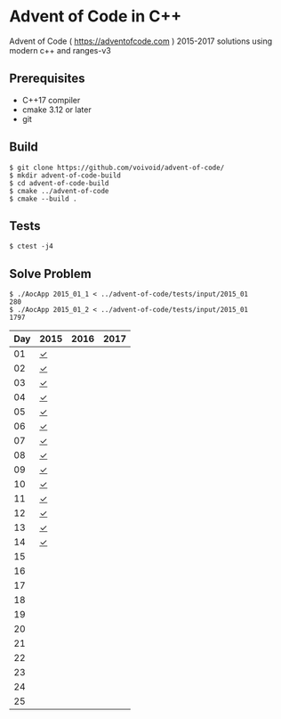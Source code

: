 # Advent of Code in C++

Advent of Code ( https://adventofcode.com ) 2015-2017 solutions using modern c++ and ranges-v3

Prerequisites
-----

* C++17 compiler
* cmake 3.12 or later
* git

Build
-----

    $ git clone https://github.com/voivoid/advent-of-code/
    $ mkdir advent-of-code-build
    $ cd advent-of-code-build
    $ cmake ../advent-of-code
    $ cmake --build .

Tests
-----

    $ ctest -j4

Solve Problem
-----

    $ ./AocApp 2015_01_1 < ../advent-of-code/tests/input/2015_01
    280
    $ ./AocApp 2015_01_2 < ../advent-of-code/tests/input/2015_01
    1797

Day | 2015 | 2016 | 2017
--- | ---- | ---- | ----
01  | [✓](https://github.com/voivoid/advent-of-code/blob/master/src/2015/problem_01.cpp)     |      |
02  | [✓](https://github.com/voivoid/advent-of-code/blob/master/src/2015/problem_02.cpp)     |      |
03  | [✓](https://github.com/voivoid/advent-of-code/blob/master/src/2015/problem_03.cpp)     |      |
04  | [✓](https://github.com/voivoid/advent-of-code/blob/master/src/2015/problem_04.cpp)     |      |
05  | [✓](https://github.com/voivoid/advent-of-code/blob/master/src/2015/problem_05.cpp)     |      |
06  | [✓](https://github.com/voivoid/advent-of-code/blob/master/src/2015/problem_06.cpp)     |      |
07  | [✓](https://github.com/voivoid/advent-of-code/blob/master/src/2015/problem_07.cpp)     |      |
08  | [✓](https://github.com/voivoid/advent-of-code/blob/master/src/2015/problem_08.cpp)     |      |
09  | [✓](https://github.com/voivoid/advent-of-code/blob/master/src/2015/problem_09.cpp)     |      |
10  | [✓](https://github.com/voivoid/advent-of-code/blob/master/src/2015/problem_10.cpp)     |      |
11  | [✓](https://github.com/voivoid/advent-of-code/blob/master/src/2015/problem_11.cpp)     |      |
12  | [✓](https://github.com/voivoid/advent-of-code/blob/master/src/2015/problem_12.cpp)     |      |
13  | [✓](https://github.com/voivoid/advent-of-code/blob/master/src/2015/problem_13.cpp)     |      |
14  | [✓](https://github.com/voivoid/advent-of-code/blob/master/src/2015/problem_14.cpp)     |      |
15  |      |      |
16  |      |      |
17  |      |      |
18  |      |      |
19  |      |      |
20  |      |      |
21  |      |      |
22  |      |      |
23  |      |      |
24  |      |      |
25  |      |      |
